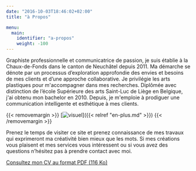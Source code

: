 ```yaml
---
date: "2016-10-03T18:46:02+02:00"
title: "à Propos"

menu:
  main:
    identifier: "a-propos"
    weight: -100
---
```


Graphiste professionnelle et communicatrice de passion, je suis établie à la Chaux-de-Fonds dans le canton de Neuchâtel depuis 2011.
Ma démarche se dénote par un processus d’exploration approfondie des envies et besoins de mes clients et d’une approche collaborative. Je privilégie les arts plastiques pour m'accompagner dans mes recherches. 
Diplômée avec distinction de l’école Supérieure des arts Saint-Luc de Liège en Belgique, j'ai obtenu mon bachelor en 2010. Depuis, je m'emploie à prodiguer une communication intelligente et esthétique à mes clients. 

{{< removemargin >}}
[![visuel](/img/workshop.jpg)]({{< relref "en-plus.md" >}})
{{< /removemargin >}}

Prenez le temps de visiter ce site et prenez connaissance de mes travaux qui exprimeront ma créativité bien mieux que les mots. Si mes créations vous plaisent et mes services vous intéressent ou si vous avez des questions n’hésitez pas à prendre contact avec moi.

<a href="/files/CV_RebeccaMeier.pdf" target="_blank">Consultez mon CV au format PDF (116 Ko)</a>
